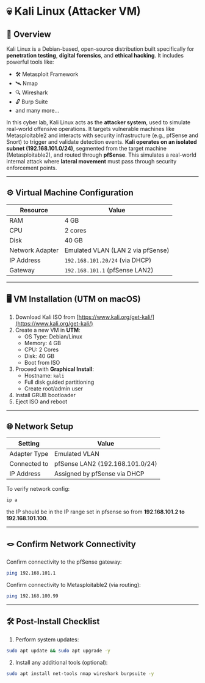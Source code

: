 # 💀 Kali Linux (Attacker VM)

## 📄 Overview

Kali Linux is a Debian-based, open-source distribution built specifically for **penetration testing**, **digital forensics**, and **ethical hacking**. It includes powerful tools like:

- 🛠️ Metasploit Framework
- 🛰️ Nmap
- 🔍 Wireshark
- 🔓 Burp Suite
- and many more...

In this cyber lab, Kali Linux acts as the **attacker system**, used to simulate real-world offensive operations. It targets vulnerable machines like Metasploitable2 and interacts with security infrastructure (e.g., pfSense and Snort) to trigger and validate detection events. **Kali operates on an isolated subnet (192.168.101.0/24)**, segmented from the target machine (Metasploitable2), and routed through **pfSense**. This simulates a real-world internal attack where **lateral movement** must pass through security enforcement points.

---

## ⚙️ Virtual Machine Configuration

| Resource       | Value              |
|----------------|--------------------|
| RAM            | 4 GB               |
| CPU            | 2 cores            |
| Disk           | 40 GB              |
| Network Adapter| Emulated VLAN (LAN 2 via pfSense) |
| IP Address     | `192.168.101.20/24` (via DHCP)   |
| Gateway        | `192.168.101.1` (pfSense LAN2)   |

---

## 🖥️ VM Installation (UTM on macOS)

1. Download Kali ISO from [https://www.kali.org/get-kali/](https://www.kali.org/get-kali/)
2. Create a new VM in **UTM**:
   - OS Type: Debian/Linux
   - Memory: 4 GB
   - CPU: 2 Cores
   - Disk: 40 GB
   - Boot from ISO
3. Proceed with **Graphical Install**:
   - Hostname: `kali`
   - Full disk guided partitioning
   - Create root/admin user
4. Install GRUB bootloader
5. Eject ISO and reboot

---

## 🌐 Network Setup

| Setting         | Value                        |
|-----------------|------------------------------|
| Adapter Type    | Emulated VLAN                |
| Connected to    | pfSense LAN2 (192.168.101.0/24) |
| IP Address      | Assigned by pfSense via DHCP |

To verify network config:

```bash
ip a
```
the IP should be in the IP range set in pfsense so from **192.168.101.2 to 192.168.101.100**.

---

## 🪢 Confirm Network Connectivity

Confirm connectivity to the pfSense gateway:

```bash
ping 192.168.101.1
```
Confirm connectivity to Metasploitable2 (via routing):

```bash
ping 192.168.100.99
```
---

## 🛠️ Post-Install Checklist

 1. Perform system updates:

```bash
sudo apt update && sudo apt upgrade -y
```
2. Install any additional tools (optional):

```bash
sudo apt install net-tools nmap wireshark burpsuite -y
```

